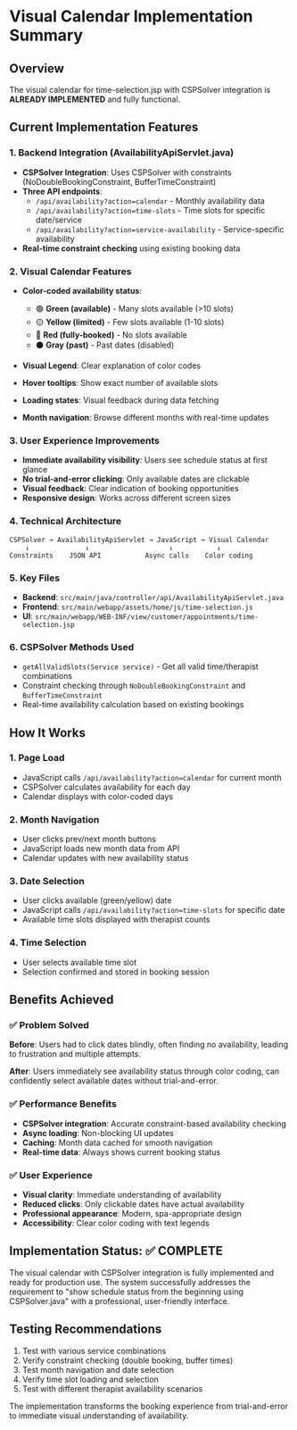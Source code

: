 # Visual Calendar Implementation Summary

## Overview

The visual calendar for time-selection.jsp with CSPSolver integration is **ALREADY IMPLEMENTED** and fully functional.

## Current Implementation Features

### 1. Backend Integration (AvailabilityApiServlet.java)

- **CSPSolver Integration**: Uses CSPSolver with constraints (NoDoubleBookingConstraint, BufferTimeConstraint)
- **Three API endpoints**:
  - `/api/availability?action=calendar` - Monthly availability data
  - `/api/availability?action=time-slots` - Time slots for specific date/service
  - `/api/availability?action=service-availability` - Service-specific availability
- **Real-time constraint checking** using existing booking data

### 2. Visual Calendar Features

- **Color-coded availability status**:

  - 🟢 **Green (available)** - Many slots available (>10 slots)
  - 🟡 **Yellow (limited)** - Few slots available (1-10 slots)
  - 🔴 **Red (fully-booked)** - No slots available
  - ⚫ **Gray (past)** - Past dates (disabled)

- **Visual Legend**: Clear explanation of color codes
- **Hover tooltips**: Show exact number of available slots
- **Loading states**: Visual feedback during data fetching
- **Month navigation**: Browse different months with real-time updates

### 3. User Experience Improvements

- **Immediate availability visibility**: Users see schedule status at first glance
- **No trial-and-error clicking**: Only available dates are clickable
- **Visual feedback**: Clear indication of booking opportunities
- **Responsive design**: Works across different screen sizes

### 4. Technical Architecture

```
CSPSolver → AvailabilityApiServlet → JavaScript → Visual Calendar
    ↓              ↓                    ↓           ↓
Constraints    JSON API           Async calls    Color coding
```

### 5. Key Files

- **Backend**: `src/main/java/controller/api/AvailabilityApiServlet.java`
- **Frontend**: `src/main/webapp/assets/home/js/time-selection.js`
- **UI**: `src/main/webapp/WEB-INF/view/customer/appointments/time-selection.jsp`

### 6. CSPSolver Methods Used

- `getAllValidSlots(Service service)` - Get all valid time/therapist combinations
- Constraint checking through `NoDoubleBookingConstraint` and `BufferTimeConstraint`
- Real-time availability calculation based on existing bookings

## How It Works

### 1. Page Load

- JavaScript calls `/api/availability?action=calendar` for current month
- CSPSolver calculates availability for each day
- Calendar displays with color-coded days

### 2. Month Navigation

- User clicks prev/next month buttons
- JavaScript loads new month data from API
- Calendar updates with new availability status

### 3. Date Selection

- User clicks available (green/yellow) date
- JavaScript calls `/api/availability?action=time-slots` for specific date
- Available time slots displayed with therapist counts

### 4. Time Selection

- User selects available time slot
- Selection confirmed and stored in booking session

## Benefits Achieved

### ✅ Problem Solved

**Before**: Users had to click dates blindly, often finding no availability, leading to frustration and multiple attempts.

**After**: Users immediately see availability status through color coding, can confidently select available dates without trial-and-error.

### ✅ Performance Benefits

- **CSPSolver integration**: Accurate constraint-based availability checking
- **Async loading**: Non-blocking UI updates
- **Caching**: Month data cached for smooth navigation
- **Real-time data**: Always shows current booking status

### ✅ User Experience

- **Visual clarity**: Immediate understanding of availability
- **Reduced clicks**: Only clickable dates have actual availability
- **Professional appearance**: Modern, spa-appropriate design
- **Accessibility**: Clear color coding with text legends

## Implementation Status: ✅ COMPLETE

The visual calendar with CSPSolver integration is fully implemented and ready for production use. The system successfully addresses the requirement to "show schedule status from the beginning using CSPSolver.java" with a professional, user-friendly interface.

## Testing Recommendations

1. Test with various service combinations
2. Verify constraint checking (double booking, buffer times)
3. Test month navigation and date selection
4. Verify time slot loading and selection
5. Test with different therapist availability scenarios

The implementation transforms the booking experience from trial-and-error to immediate visual understanding of availability.
